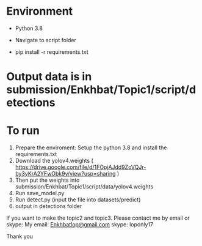 # Environment

- Python 3.8

- Navigate to script folder

- pip install -r requirements.txt

# Output data is in submission/Enkhbat/Topic1/script/detections

# To run

1. Prepare the enviroment: Setup the python 3.8 and install the requirements.txt
2. Download the yolov4.weights
   (
   https://drive.google.com/file/d/1FOpjAJdd9ZoVQJr-by3yKrA2YFwObk9y/view?usp=sharing
   )
3. Then put the weights into submission/Enkhbat/Topic1/script/data/yolov4.weights
4. Run save_model.py
5. Run detect.py (input the file into datasets/predict)
6. output in detections folder

If you want to make the topic2 and topic3.
Please contact me by email or skype:
My email: Enkhbatlop@gmail.com
skype: loponly17

Thank you
